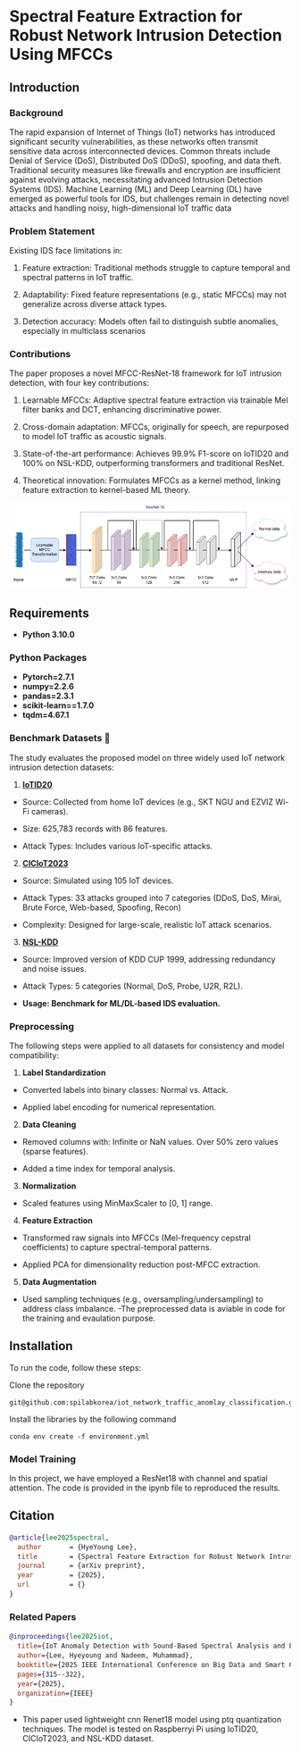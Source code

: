 # Spectral Feature Extraction for Robust Network Intrusion Detection Using MFCCs

## Introduction
### Background
The rapid expansion of Internet of Things (IoT) networks has introduced significant security vulnerabilities, as these networks often transmit sensitive data across interconnected devices. Common threats include Denial of Service (DoS), Distributed DoS (DDoS), spoofing, and data theft. Traditional security measures like firewalls and encryption are insufficient against evolving attacks, necessitating advanced Intrusion Detection Systems (IDS). Machine Learning (ML) and Deep Learning (DL) have emerged as powerful tools for IDS, but challenges remain in detecting novel attacks and handling noisy, high-dimensional IoT traffic data

### Problem Statement
Existing IDS face limitations in:

1. Feature extraction: Traditional methods struggle to capture temporal and spectral patterns in IoT traffic.

2. Adaptability: Fixed feature representations (e.g., static MFCCs) may not generalize across diverse attack types.

3. Detection accuracy: Models often fail to distinguish subtle anomalies, especially in multiclass scenarios

### Contributions
The paper proposes a novel MFCC-ResNet-18 framework for IoT intrusion detection, with four key contributions:

1. Learnable MFCCs: Adaptive spectral feature extraction via trainable Mel filter banks and DCT, enhancing discriminative power.

2. Cross-domain adaptation: MFCCs, originally for speech, are repurposed to model IoT traffic as acoustic signals.

3. State-of-the-art performance: Achieves 99.9% F1-score on IoTID20 and 100% on NSL-KDD, outperforming transformers and traditional ResNet.

4. Theoretical innovation: Formulates MFCCs as a kernel method, linking feature extraction to kernel-based ML theory.

![](Figures/arch.png?raw=true)

## Requirements
- **Python 3.10.0**
### Python Packages
- **Pytorch=2.7.1**
- **numpy=2.2.6**
- **pandas=2.3.1**
- **scikit-learn==1.7.0**
- **tqdm=4.67.1**
### Benchmark Datasets 📝
The study evaluates the proposed model on three widely used IoT network intrusion detection datasets:

1. [**IoTID20**](https://www.kaggle.com/datasets/rohulaminlabid/iotid20-dataset)

- Source: Collected from home IoT devices (e.g., SKT NGU and EZVIZ Wi-Fi cameras).

- Size: 625,783 records with 86 features.

- Attack Types: Includes various IoT-specific attacks.

2. [**CICIoT2023**](https://www.kaggle.com/datasets/akashdogra/cic-iot-2023)

- Source: Simulated using 105 IoT devices.

- Attack Types: 33 attacks grouped into 7 categories (DDoS, DoS, Mirai, Brute Force, Web-based, Spoofing, Recon)

- Complexity: Designed for large-scale, realistic IoT attack scenarios.

3. [**NSL-KDD**](https://www.kaggle.com/datasets/hassan06/nslkdd)

- Source: Improved version of KDD CUP 1999, addressing redundancy and noise issues.

- Attack Types: 5 categories (Normal, DoS, Probe, U2R, R2L).

- **Usage: Benchmark for ML/DL-based IDS evaluation.**
### Preprocessing 
The following steps were applied to all datasets for consistency and model compatibility:

1. **Label Standardization**

- Converted labels into binary classes: Normal vs. Attack.

- Applied label encoding for numerical representation.
  
2. **Data Cleaning**

- Removed columns with: Infinite or NaN values. Over 50% zero values (sparse features).

- Added a time index for temporal analysis.
  
3. **Normalization**

- Scaled features using MinMaxScaler to [0, 1] range.

4. **Feature Extraction**

- Transformed raw signals into MFCCs (Mel-frequency cepstral coefficients) to capture spectral-temporal patterns.

- Applied PCA for dimensionality reduction post-MFCC extraction.

5. **Data Augmentation**

- Used sampling techniques (e.g., oversampling/undersampling) to address class imbalance.
-The preprocessed data is aviable in code for the training and evaulation purpose.

## Installation

To run the code, follow these steps:

Clone the repository 

```
git@github.com:spilabkorea/iot_network_traffic_anomlay_classification.git
```
Install the libraries by the following command
```
conda env create -f environment.yml
```
### Model Training
In this project, we have employed a ResNet18 with channel and spatial attention. The code is provided in the ipynb file to reproduced the results. 

## Citation
```bibtex
@article{lee2025spectral,
  author       = {HyeYoung Lee},
  title        = {Spectral Feature Extraction for Robust Network Intrusion Detection Using MFCCs},
  journal      = {arXiv preprint},
  year         = {2025},
  url          = {}
}
```
### Related Papers
```bibtex
@inproceedings{lee2025iot,
  title={IoT Anomaly Detection with Sound-Based Spectral Analysis and Lightweight Model},
  author={Lee, Hyeyoung and Nadeem, Muhammad},
  booktitle={2025 IEEE International Conference on Big Data and Smart Computing (BigComp)},
  pages={315--322},
  year={2025},
  organization={IEEE}
}
```
- This paper used lightweight cnn Renet18 model using ptq quantization techniques. The model is tested on Raspberryi Pi using IoTID20, CICIoT2023, and NSL-KDD dataset.
